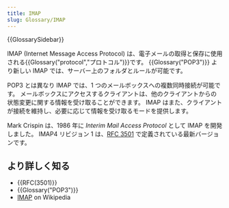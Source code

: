 ```yaml
---
title: IMAP
slug: Glossary/IMAP
---
```


{{GlossarySidebar}}

IMAP (Internet Message Access Protocol) は、電子メールの取得と保存に使用される{{Glossary("protocol","プロトコル")}}です。 {{Glossary("POP3")}} より新しい IMAP では、サーバー上のフォルダとルールが可能です。

POP3 とは異なり IMAP では、1 つのメールボックスへの複数同時接続が可能です。 メールボックスにアクセスするクライアントは、他のクライアントからの状態変更に関する情報を受け取ることができます。 IMAP はまた、クライアントが接続を維持し、必要に応じて情報を受け取るモードを提供します。

Mark Crispin は、1986 年に _Interim Mail Access Protocol_ として IMAP を開発しました。 IMAP4 リビジョン 1 は、[RFC 3501](http://www.faqs.org/rfcs/rfc3501.html) で定義されている最新バージョンです。

## より詳しく知る

- {{RFC(3501)}}
- {{Glossary("POP3")}}
- [IMAP](https://ja.wikipedia.org/wiki/Internet_Message_Access_Protocol) on Wikipedia
